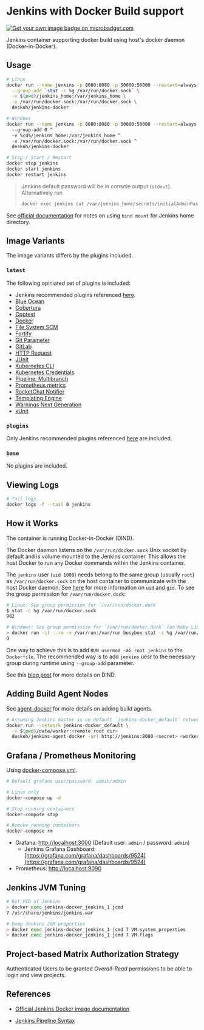 # Jenkins with Docker Build support

[![Get your own image badge on microbadger.com](https://images.microbadger.com/badges/image/deskoh/jenkins-docker.svg)](https://microbadger.com/images/deskoh/jenkins-docker)

Jenkins container supporting docker build using host's docker daemon (Docker-in-Docker).

## Usage

```sh
# Linux
docker run --name jenkins -p 8080:8080 -p 50000:50000 --restart=always \
  --group-add `stat -c %g /var/run/docker.sock` \
  -v $(pwd)/jenkins_home:/var/jenkins_home \
  -v /var/run/docker.sock:/var/run/docker.sock \
  deskoh/jenkins-docker

# Windows
docker run --name jenkins -p 8080:8080 -p 50000:50000 --restart=always ^
  --group-add 0 ^
  -v %cd%/jenkins_home:/var/jenkins_home ^
  -v /var/run/docker.sock:/var/run/docker.sock ^
  deskoh/jenkins-docker

# Stop / Start / Restart
docker stop jenkins
docker start jenkins
docker restart jenkins
```

> Jenkins default password will be in console output (`stdout`). Alternatively run
>
> ```sh
> docker exec jenkins cat /var/jenkins_home/secrets/initialAdminPassword`
> ```

See [official documentation](https://github.com/jenkinsci/docker/blob/master/README.md) for notes on using `bind mount` for Jenkins home directory.

## Image Variants

The image variants differs by the plugins included.

### `latest`

The following opiniated set of plugins is included:

* Jenkins recommended plugins referenced [here](https://github.com/jenkinsci/jenkins/blob/master/core/src/main/resources/jenkins/install/platform-plugins.json).
* [Blue Ocean](https://plugins.jenkins.io/blueocean)
* [Cobertura](https://plugins.jenkins.io/cobertura)
* [Cpptest](https://plugins.jenkins.io/cpptest/)
* [Docker](https://plugins.jenkins.io/docker-plugin)
* [File System SCM](https://plugins.jenkins.io/filesystem_scm)
* [Fortify](https://plugins.jenkins.io/fortify)
* [Git Parameter](https://plugins.jenkins.io/git-parameter)
* [GitLab](https://plugins.jenkins.io/gitlab-plugin)
* [HTTP Request](https://plugins.jenkins.io/http_request/)
* [JUnit](https://plugins.jenkins.io/junit)
* [Kubernetes CLI](https://plugins.jenkins.io/kubernetes-cli)
* [Kubernetes Credentials](https://plugins.jenkins.io/kubernetes-credentials)
* [Pipeline: Multibranch](https://plugins.jenkins.io/workflow-multibranch)
* [Prometheus metrics](https://plugins.jenkins.io/prometheus)
* [RocketChat Notifier](https://plugins.jenkins.io/rocketchatnotifier/)
* [Templating Engine](https://plugins.jenkins.io/templating-engine/)
* [Warnings Next Generation](https://github.com/jenkinsci/warnings-ng-plugin)
* [xUnit](https://plugins.jenkins.io/xUnit)

### `plugins`

Only Jenkins recommended plugins referenced [here](https://github.com/jenkinsci/jenkins/blob/master/core/src/main/resources/jenkins/install/platform-plugins.json) are included.

### `base`

No plugins are included.

## Viewing Logs

```sh
# Tail logs
docker logs -f --tail 0 jenkins
```

## How it Works

The container is running Docker-in-Docker (DIND).

The Docker daemon listens on the `/var/run/docker.sock` Unix socket by default and is volume mounted to the Jenkins container. This allows the host Docker to run any Docker commands within the Jenkins container.

The `jenkins` user (`uid 1000`) needs belong to the same group (usually `root`) as `/var/run/docker.sock` on the host container to communicate with the host Docker daemon. See [here](https://medium.com/@mccode/understanding-how-uid-and-gid-work-in-docker-containers-c37a01d01cf) for more information on `uid` and `gid`. To see the group permission for `/var/run/docker.dock`:

```sh
# Linux: See group permission for `/var/run/docker.dock`
$ stat -c %g /var/run/docker.sock
982

# Windows: See group permission for `/var/run/docker.dock` (on Moby Linux VM)
> docker run -it --rm -v /var/run:/var/run busybox stat -c %g /var/run/docker.sock
0
```

One way to achieve this is to add `RUN usermod -aG root jenkins` to the `Dockerfile`. The recommended way is to add `jenkins` uesr to the necessary group during runtime using `--group-add` parameter.

See this [blog post](https://jpetazzo.github.io/2015/09/03/do-not-use-docker-in-docker-for-ci/) for more details on DIND.

## Adding Build Agent Nodes

See [agent-docker](https://github.com/deskoh/jenkins-docker/tree/master/agent-docker) for more details on adding build agents.

```sh
# Assuming Jenkins master is on default `jenkins-docker_default` network
docker run --network jenkins-docker_default \
  -v $(pwd)/data/worker:<remote root dir>
  deskoh/jenkins-agent-docker -url http://jenkins:8080 <secret> <worker name>
```

## Grafana / Prometheus Monitoring

Using [docker-compose.yml](https://raw.githubusercontent.com/deskoh/jenkins-docker/master/docker-compose.yml).

```sh
# Default grafana user/password: admin/admin

# Linux only
docker-compose up -d

# Stop running containers
docker-compose stop

# Remove running containers
docker-compose rm
```

* Grafana: [http://localhost:3000](http://localhost:3000) (Default user: `admin` / password: `admin`)
  * Jenkins Grafana Dashboard: [https://grafana.com/grafana/dashboards/9524](https://grafana.com/grafana/dashboards/9524)
* Prometheus: [http://localhost:9090](http://localhost:9090)

## Jenkins JVM Tuning

```sh
# Get PID of Jenkins
> docker exec jenkins-docker_jenkins_1 jcmd
7 /usr/share/jenkins/jenkins.war

# Dump Jenkins JVM properties
> docker exec jenkins-docker_jenkins_1 jcmd 7 VM.system_properties
> docker exec jenkins-docker_jenkins_1 jcmd 7 VM.flags
```

## Project-based Matrix Authorization Strategy

Authenticated Users to be granted _Overall-Read_ permissions to be able to login and view projects.

## References

* [Official Jenkins Docker image documentation](https://github.com/jenkinsci/docker/blob/master/README.md)

* [Jenkins Pipeline Syntax](https://jenkins.io/doc/book/pipeline/syntax)
